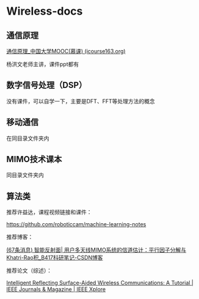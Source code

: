 # Wireless-docs

## 通信原理

[通信原理_中国大学MOOC(慕课) (icourse163.org)](https://www.icourse163.org/learn/BUPT-1002543002?tid=1465333452#/learn/announce)

杨洪文老师主讲，课件ppt都有



## 数字信号处理（DSP）

没有课件，可以自学一下，主要是DFT、FFT等处理方法的概念



## 移动通信

在同目录文件夹内



## MIMO技术课本

同目录文件夹内



## 算法类

推荐许益达，课程视频链接和课件：

https://github.com/roboticcam/machine-learning-notes

推荐博客：

[(67条消息) 智能反射面| 用户多天线MIMO系统的信道估计：平行因子分解与Khatri-Rao积_B417科研笔记-CSDN博客](https://zhuyulab.blog.csdn.net/article/details/104448759)

推荐论文（综述）：

[Intelligent Reflecting Surface-Aided Wireless Communications: A Tutorial | IEEE Journals & Magazine | IEEE Xplore](https://ieeexplore.ieee.org/abstract/document/9326394)

